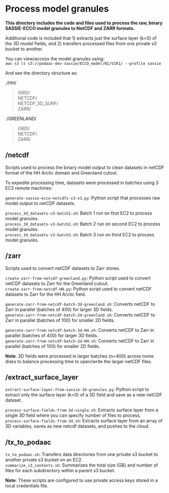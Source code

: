 # Process model granules

**This directory includes the code and files used to process the raw, binary SASSIE-ECCO model granules to NetCDF and ZARR formats.**

Additional code is included that 1) extracts just the surface layer (k=0) of the 3D model fields, and 2) transfers processed files from one private s3 bucket to another.

You can view/access the model granules using:<br>
`aws s3 ls s3://podaac-dev-sassie/ECCO_model/N1/V1R1/ --profile sassie`<br>

And see the directory structure as:<br>

./HH/<br>
>GRID/<br>
>NETCDF/<br>
>NETCDF_3D_SURF/<br>
>ZARR/<br>

./GREENLAND/<br>
>GRID/<br>
>NETCDF/<br>
>ZARR/<br>

                               
## /netcdf
Scripts used to process the binary model output to clean datasets in netCDF format of the HH Arctic domain and Greenland cutout.

To expedite processing time, datasets were processed in batches using 3 EC2 remote machines:

`generate-sassie-ecco-netcdfs-s3-v3.py`: Python script that processes raw model output to netCDF datasets.

`process_3d_datasets-v3-batch1.sh`: Batch 1 run on first EC2 to process model granules.<br>
`process_3d_datasets-v3-batch2.sh`: Batch 2 run on second EC2 to process model granules.<br>
`process_3d_datasets-v3-batch3.sh`: Batch 3 run on third EC2 to process model granules.

## /zarr
Scripts used to convert netCDF datasets to Zarr stores.

`create-zarr-from-netcdf-greenland.py`: Python script used to convert netCDF datasets to Zarr for the Greenland cutout.<br>
`create-zarr-from-netcdf-HH.py`: Python script used to convert netCDF datasets to Zarr for the HH Arctic field.

`generate-zarr-from-netcdf-batch-3d-greenland.sh`: Converts netCDF to Zarr in parallel (batches of 400) for larger 3D fields.<br>
`generate-zarr-from-netcdf-batch-2d-greenland.sh`: Converts netCDF to Zarr in parallel (batches of 100) for smaller 2D fields.

`generate-zarr-from-netcdf-batch-3d-HH.sh`: Converts netCDF to Zarr in parallel (batches of 400) for larger 3D fields.<br>
`generate-zarr-from-netcdf-batch-2d-HH.sh`: Converts netCDF to Zarr in parallel (batches of 100) for smaller 2D fields.

**Note**: 3D fields were processed in larger batches (n=400) across nvme disks to balance processing time to open/write the larger netCDF files.

## /extract_surface_layer

`extract-surface-layer-from-sassie-3d-granules.py`: Python script to extract only the surface layer (k=0) of a 3D field and save as a new netCDF dataset.

`process-surface-fields-from-3d-single.sh`: Extracts surface layer from a single 3D field where you can specify number of files to process. <br>
`process-surface-fields-from-3d.sh`: Extracts surface layer from an array of 3D variables, saves as new netcdf datasets, and pushes to the cloud.

## /tx_to_podaac

`tx_to_podaac.sh`: Transfers data directories from one private s3 bucket to another private s3 bucket on an EC2.<br>
`summarize_s3_contents.sh`: Summarizes the total size (GB) and number of files for each subdirectory within a parent s3 bucket.

**Note**: These scripts are configured to use private access keys stored in a local credentials file.
